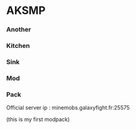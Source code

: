 # AKSMP
### Another
### Kitchen
### Sink
### Mod
### Pack

Official server ip : minemobs.galaxyfight.fr:25575

(this is my first modpack)
